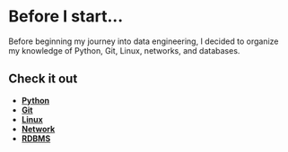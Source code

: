 # Before I start...
Before beginning my journey into data engineering, I decided to organize my knowledge of Python, Git, Linux, networks, and databases.

## Check it out
- **[Python](Python.md)**
- **[Git](Git.md)**
- **[Linux](Linux.md)**
- **[Network](Network.md)**
- **[RDBMS](RDBMS.md)**

